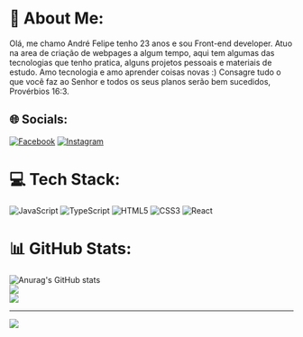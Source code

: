# 💫 About Me:
Olá, me chamo André Felipe tenho 23 anos e sou Front-end developer.
Atuo na area de criação de webpages a algum tempo, aqui tem algumas das tecnologias que tenho pratica, alguns projetos pessoais e materiais de estudo.
Amo tecnologia e amo aprender coisas novas :)
Consagre tudo o que você faz ao Senhor e todos os seus planos serão bem sucedidos, Provérbios 16:3.


## 🌐 Socials:
[![Facebook](https://img.shields.io/badge/Facebook-%231877F2.svg?logo=Facebook&logoColor=white)](https://facebook.com/AndreRadke01) [![Instagram](https://img.shields.io/badge/Instagram-%23E4405F.svg?logo=Instagram&logoColor=white)](https://instagram.com/Aseryo0) 

# 💻 Tech Stack:
![JavaScript](https://img.shields.io/badge/javascript-%23323330.svg?style=for-the-badge&logo=javascript&logoColor=%23F7DF1E) ![TypeScript](https://img.shields.io/badge/typescript-%23007ACC.svg?style=for-the-badge&logo=typescript&logoColor=white) ![HTML5](https://img.shields.io/badge/html5-%23E34F26.svg?style=for-the-badge&logo=html5&logoColor=white) ![CSS3](https://img.shields.io/badge/css3-%231572B6.svg?style=for-the-badge&logo=css3&logoColor=white) ![React](https://img.shields.io/badge/react-%2320232a.svg?style=for-the-badge&logo=react&logoColor=%2361DAFB)

# 📊 GitHub Stats:
![Anurag's GitHub stats](https://github-readme-stats.vercel.app/api?username=anuraghazra&theme=vision-friendly-dark_icons=true)<br/>
![](https://github-readme-streak-stats.herokuapp.com/?user=Aseryo0&theme=dark&hide_border=false)<br/>
![](https://github-readme-stats.vercel.app/api/top-langs/?username=Aseryo0&theme=dark&hide_border=false&include_all_commits=true&count_private=true&layout=compact)

---
[![](https://visitcount.itsvg.in/api?id=Aseryo0&icon=0&color=0)](https://visitcount.itsvg.in)

